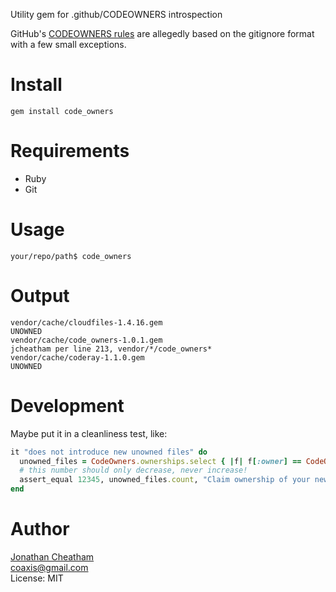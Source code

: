 Utility gem for .github/CODEOWNERS introspection

GitHub's [CODEOWNERS rules](https://docs.github.com/en/repositories/managing-your-repositorys-settings-and-features/customizing-your-repository/about-code-owners) are allegedly based on the gitignore format with a few small exceptions.

Install
=======

    gem install code_owners

Requirements
============

* Ruby
* Git

Usage
=====

    your/repo/path$ code_owners

Output
======

```
vendor/cache/cloudfiles-1.4.16.gem                                                                   UNOWNED
vendor/cache/code_owners-1.0.1.gem                                                                   jcheatham per line 213, vendor/*/code_owners*
vendor/cache/coderay-1.1.0.gem                                                                       UNOWNED
```

Development
======

Maybe put it in a cleanliness test, like:

```ruby
it "does not introduce new unowned files" do
  unowned_files = CodeOwners.ownerships.select { |f| f[:owner] == CodeOwners::NO_OWNER }
  # this number should only decrease, never increase!
  assert_equal 12345, unowned_files.count, "Claim ownership of your new files in .github/CODEOWNERS to fix this test!"
end
```

Author
======
[Jonathan Cheatham](http://github.com/jcheatham)<br/>
coaxis@gmail.com<br/>
License: MIT
